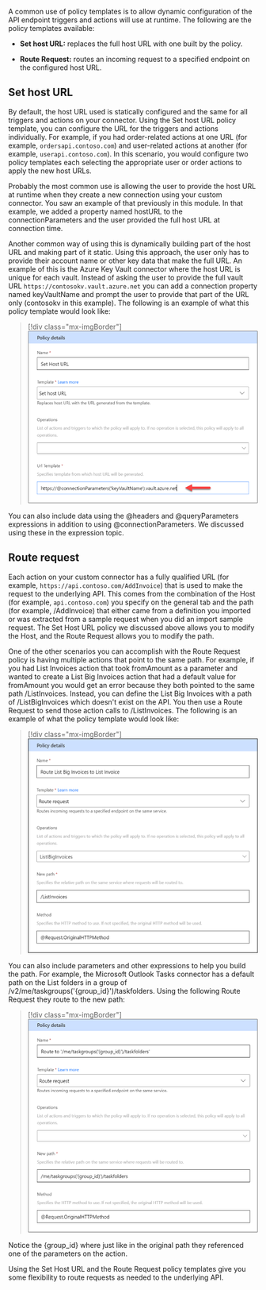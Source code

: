 A common use of policy templates is to allow dynamic configuration of the API endpoint triggers and actions will use at runtime. The following are the policy templates available:

-   **Set host URL:** replaces the full host URL with one built by the policy.

-   **Route Request:** routes an incoming request to a specified endpoint on the configured host URL.

## Set host URL

By default, the host URL used is statically configured and the same for all triggers and actions on your connector. Using the Set host URL policy template, you can configure the URL for the triggers and actions individually. For example, if you had order-related actions at one URL (for example, `ordersapi.contoso.com`) and user-related actions at another (for example, `userapi.contoso.com`). In this scenario, you would configure two policy templates each selecting the appropriate user or order actions to apply the new host URLs.

Probably the most common use is allowing the user to provide the host URL at runtime when they create a new connection using your custom connector. You saw an example of that previously in this module. In that example, we added a property named hostURL to the connectionParameters and the user provided the full host URL at connection time.

Another common way of using this is dynamically building part of the host URL and making part of it static. Using this approach, the user only has to provide their account name or other key data that make the full URL. An example of this is the Azure Key Vault connector where the host URL is unique for each vault. Instead of asking the user to provide the full vault URL `https://contosokv.vault.azure.net` you can add a connection property named keyVaultName and prompt the user to provide that part of the URL only (contosokv in this example). The following is an example of what this policy template would look like:

> [!div class="mx-imgBorder"]
> [![Screenshot of policy details with arrow pointing at the URL template.](../media/url-template.png)](../media/url-template.png#lightbox)

You can also include data using the @headers and @queryParameters expressions in addition to using @connectionParameters. We discussed using these in the expression topic.

## Route request

Each action on your custom connector has a fully qualified URL (for example, `https://api.contoso.com/AddInvoice`) that is used to make the request to the underlying API. This comes from the combination of the Host (for example, `api.contoso.com`) you specify on the general tab and the path (for example, /AddInvoice) that either came from a definition you imported or was extracted from a sample request when you did an import sample request. The Set Host URL policy we discussed above allows you to modify the Host, and the Route Request allows you to modify the path.

One of the other scenarios you can accomplish with the Route Request policy is having multiple actions that point to the same path. For example, if you had List Invoices action that took fromAmount as a parameter and wanted to create a List Big Invoices action that had a default value for fromAmount you would get an error because they both pointed to the same path /ListInvoices. Instead, you can define the List Big Invoices with a path of /ListBigInvoices which doesn't exist on the API. You then use a Route Request to send those action calls to /ListInvoices. The following is an example of what the policy template would look like:

> [!div class="mx-imgBorder"]
> [![Screenshot of policy details showing name, template, operations, new path, and method.](../media/policy-template-example.png)](../media/policy-template-example.png#lightbox)

You can also include parameters and other expressions to help you build the path. For example, the Microsoft Outlook Tasks connector has a default path on the List folders in a group of /v2/me/taskgroups('{group_id}')/taskfolders. Using the following Route Request they route to the new path:

> [!div class="mx-imgBorder"]
> [![Screenshot of policy details showing name, template, operations, new path, and method with different values.](../media/route-request.png)](../media/route-request.png#lightbox)

Notice the {group_id} where just like in the original path they referenced one of the parameters on the action.

Using the Set Host URL and the Route Request policy templates give you some flexibility to route requests as needed to the underlying API.